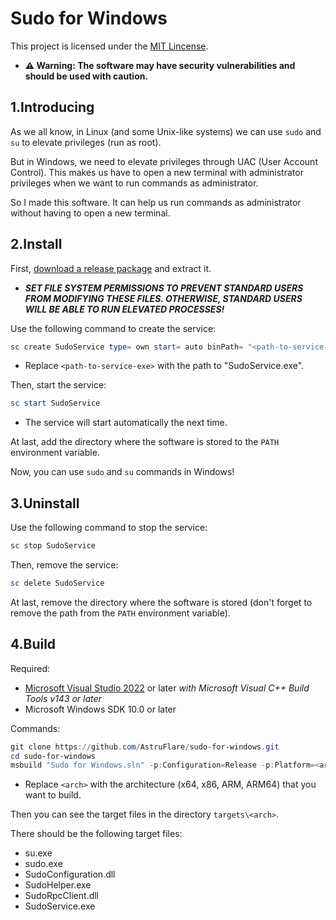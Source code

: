 # Sudo for Windows

This project is licensed under the [MIT Lincense](LICENSE).

- **⚠ Warning: The software may have security vulnerabilities and should be used with caution.**

## 1.Introducing

As we all know, in Linux (and some Unix-like systems) we can use `sudo` and `su` to elevate privileges (run as root).

But in Windows, we need to elevate privileges through UAC (User Account Control). This makes us have to open a new terminal with administrator privileges when we want to run commands as administrator.

So I made this software. It can help us run commands as administrator without having to open a new terminal.

## 2.Install

First, [download a release package](https://github.com/AstruFlare/sudo-for-windows/releases/) and extract it.

- ***SET FILE SYSTEM PERMISSIONS TO PREVENT STANDARD USERS FROM MODIFYING THESE FILES. OTHERWISE, STANDARD USERS WILL BE ABLE TO RUN ELEVATED PROCESSES!***

Use the following command to create the service:

```powershell
sc create SudoService type= own start= auto binPath= "<path-to-service-exe>" DisplayName= "Sudo for Windows Service"
```

- Replace `<path-to-service-exe>` with the path to "SudoService.exe".

Then, start the service:

```powershell
sc start SudoService
```

- The service will start automatically the next time.

At last, add the directory where the software is stored to the `PATH` environment variable.

Now, you can use `sudo` and `su` commands in Windows!

## 3.Uninstall

Use the following command to stop the service:

```powershell
sc stop SudoService
```

Then, remove the service:

```powershell
sc delete SudoService
```

At last, remove the directory where the software is stored (don't forget to remove the path from the `PATH` environment variable).

## 4.Build

Required:

- [Microsoft Visual Studio 2022](https://aka.ms/vs) or later *with Microsoft Visual C++ Build Tools v143 or later*
- Microsoft Windows SDK 10.0 or later

Commands:

```powershell
git clone https://github.com/AstruFlare/sudo-for-windows.git
cd sudo-for-windows
msbuild "Sudo for Windows.sln" -p:Configuration=Release -p:Platform=<arch>
```

- Replace `<arch>` with the architecture (x64, x86, ARM, ARM64) that you want to build.

Then you can see the target files in the directory `targets\<arch>`.

There should be the following target files:

- su.exe
- sudo.exe
- SudoConfiguration.dll
- SudoHelper.exe
- SudoRpcClient.dll
- SudoService.exe
